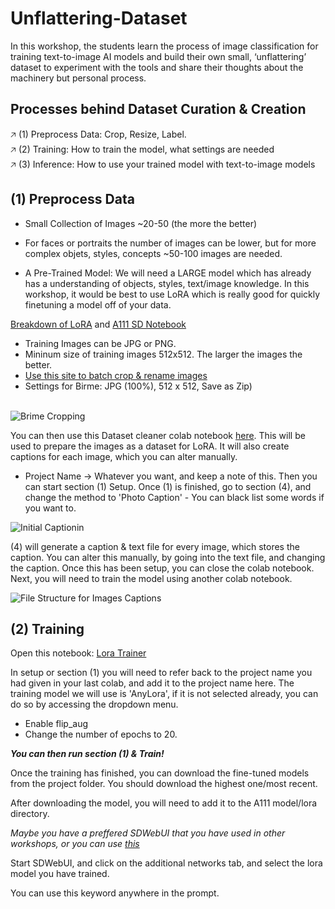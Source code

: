 # Unflattering-Dataset
In this workshop, the students learn the process of image classification for training text-to-image AI models and build their own small, ‘unflattering’ dataset to experiment with the tools and share their thoughts about the machinery but personal process.

## Processes behind Dataset Curation & Creation

🡥 (1) Preprocess Data: Crop, Resize, Label. <br/>
🡥 (2) Training: How to train the model, what settings are needed <br/>
🡥 (3) Inference: How to use your trained model with text-to-image models <br/>

## (1) Preprocess Data

* Small Collection of Images ~20-50 (the more the better)
  
* For faces or portraits the number of images can be lower, but for more complex objets, styles, concepts ~50-100 images are needed.
* A Pre-Trained Model: We will need a LARGE model which has already has a understanding of objects, styles, text/image knowledge. In this workshop, it would be best to use LoRA which is really good for quickly finetuning a model off of your data.
  
[Breakdown of LoRA](https://softwarekeep.com/help-center/how-to-use-stable-diffusion-lora-models) and [A111 SD Notebook](https://github.com/AUTOMATIC1111/stable-diffusion-webui)

* Training Images can be JPG or PNG.
* Mininum size of training images 512x512. The larger the images the better.
* [Use this site to batch crop & rename images](https://www.birme.net/?image_format=jpeg&quality_jpeg=100&rename=EnterNameHere-XXX)
* Settings for Birme: JPG (100%), 512 x 512, Save as Zip)

<br/>![Brime Cropping](https://github.com/Caileannn/Unflattering-Dataset/assets/25906839/838d8abc-08c1-4a17-a2fc-660d6e6110d6)
  
You can then use this Dataset cleaner colab notebook [here](https://colab.research.google.com/drive/1pxk4SovIhZl4HaLmBJo50ZjCKOuofMwb#scrollTo=WBFik7accyDz). This will be used to prepare the images as a dataset for LoRA. It will also create captions for each image, which you can alter manually.

* Project Name -> Whatever you want, and keep a note of this.
Then you can start section (1) Setup. Once (1) is finished, go to section (4), and change the method to 'Photo Caption' - You can black list some words if you want to.

![Initial Captionin](https://github.com/Caileannn/Unflattering-Dataset/assets/25906839/b28f7470-1460-46d6-8cbc-96378fd43818)

(4) will generate a caption & text file for every image, which stores the caption. You can alter this manually, by going into the text file, and changing the caption. Once this has been setup, you can close the colab notebook. Next, you will need to train the model using another colab notebook.

![File Structure for Images   Captions](https://github.com/Caileannn/Unflattering-Dataset/assets/25906839/a25ea580-977d-4fc2-ad0f-d482b1968c85)

## (2) Training

Open this notebook: [Lora Trainer](https://colab.research.google.com/drive/1-D0l9UdkmUx25EonusH0ZGtzqqPWgo_c#scrollTo=OglZzI_ujZq-)
  
In setup or section (1) you will need to refer back to the project name you had given in your last colab, and add it to the project name here. The training model we will use is 'AnyLora', if it is not selected already, you can do so by accessing the dropdown menu.

* Enable flip_aug
* Change the number of epochs to 20.
  
**_You can then run section (1) & Train!_**

Once the training has finished, you can download the fine-tuned models from the project folder. You should download the highest one/most recent.

After downloading the model, you will need to add it to the A111 model/lora directory.

_Maybe you have a preffered SDWebUI that you have used in other workshops, or you can use [this](https://colab.research.google.com/github/TheLastBen/fast-stable-diffusion/blob/main/fast_stable_diffusion_AUTOMATIC1111.ipynb#scrollTo=PjzwxTkPSPHf)_

Start SDWebUI, and click on the additional networks tab, and select the lora model you have trained.

You can use this keyword anywhere in the prompt.

